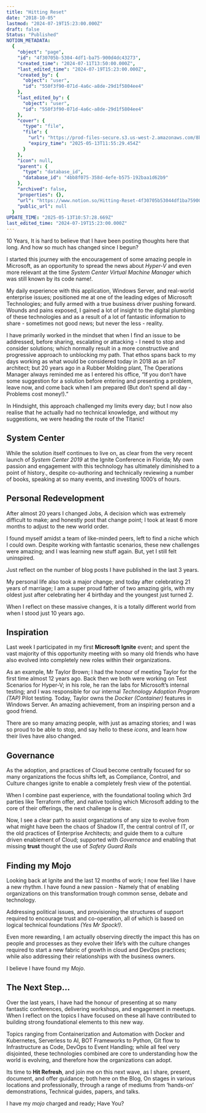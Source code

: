 ```yaml
---
title: "Hitting Reset"
date: "2018-10-05"
lastmod: "2024-07-19T15:23:00.000Z"
draft: false
Status: "Published"
NOTION_METADATA:
  {
    "object": "page",
    "id": "4f30705b-5304-4df1-ba75-900d4dc43273",
    "created_time": "2024-07-11T13:50:00.000Z",
    "last_edited_time": "2024-07-19T15:23:00.000Z",
    "created_by": {
      "object": "user",
      "id": "550f3f90-071d-4a6c-a8de-29d1f5804ee4"
    },
    "last_edited_by": {
      "object": "user",
      "id": "550f3f90-071d-4a6c-a8de-29d1f5804ee4"
    },
    "cover": {
      "type": "file",
      "file": {
        "url": "https://prod-files-secure.s3.us-west-2.amazonaws.com/8bc3c4f0-c291-4309-a955-a5876c66b3de/506a2540-22fc-4b6d-99e7-b2fdd8588054/reset.jpg?X-Amz-Algorithm=AWS4-HMAC-SHA256&X-Amz-Content-Sha256=UNSIGNED-PAYLOAD&X-Amz-Credential=ASIAZI2LB4667CIMMLBF%2F20250513%2Fus-west-2%2Fs3%2Faws4_request&X-Amz-Date=20250513T105529Z&X-Amz-Expires=3600&X-Amz-Security-Token=IQoJb3JpZ2luX2VjEEMaCXVzLXdlc3QtMiJHMEUCIDAhoFeXJzWz8tnlsVTyaIqX7mdJT7y5UGUSGvI%2FwrsMAiEAk%2BbgcbQSw9P0zf%2Bu4FQttnXJAqCHnQ6z1NcA2lW55nQqiAQI7P%2F%2F%2F%2F%2F%2F%2F%2F%2F%2FARAAGgw2Mzc0MjMxODM4MDUiDF5mjTOkoEMyXZEoPircA0p6jkPeeEOM8lL4QjEPUM4YE%2FV34NAcR5557QExZEu59IVCsXEJicVvCf3mMq0ThmcDY6bNR0tG2J9h0W2Gd9KFq7i%2BTb1qBDuroj9WDlwMKJGPf%2BLNR2aZoXKb6aT3XJjro2xDMMs%2FBVseJx5nRENoXCwpI0kuI%2FYlgNRDKs9bJ0rIq%2By4IFIr%2F4OikTgRp7IYVDfngpQurMLkVoWSzqSSczJsbU1hKKYkJKmTdxIKzrboczutmurHhM77ceeapXZ08Md0v%2BAnkCGWWwQ69KhMfhZ0ypnuJLzTYe8SpDXmO3T6sDhSiQeBGC0DcGkusUTUk9%2F0LB3PgJG28W2l9VQRtBhqbKk23nCobVg5253bI3%2FuYM5bHzUj2ArZAPqx65n2CbEag0gMPt6CjKckiCXo7i3AwkUu56Z9%2BdtWKtcN4CLVdJgZCtTw9FKjA4KNhuiwsCivYaSMYezlTIZzND84bLWnSYj8kdNCjzpMQ41SSBXIuFP4LrLYSGloF6kNTzGg0GTPMDPYroFRIeUjh9%2F4Af28L2sx9prPGcL5CI%2FTszGMGN9aS3lnPAUct0N3hEDfVbclYgNES4CdIyKAwrGskUCQDBbLPVo669kP9JLkX%2BrPZRgsQ%2FUvM5siML7BjMEGOqUBZ%2FFJFf0rhPoCdKoUfDO7%2BaQj3YXstNVqPKImka%2F8fLmpiVSVlSWnAEBj5rAzGAXg%2FLj5NOczeY3m6FdPxeH%2BxyLN3G7eMU978FOrDRVHglIgerfkcK9472j7KwY698bEucZL2q8vtNoraZfLYubNaZKbauMCYBJ8yvOqfX7PUtA6QAP3waFopooMyoBijuUfXLj4%2BmO%2F%2FbEPEF55MtcZVKkRpk3G&X-Amz-Signature=007d5028959b7e2aa72fe869556747a12305c4f7aa29c1bcba7ac04f19924d74&X-Amz-SignedHeaders=host&x-id=GetObject",
        "expiry_time": "2025-05-13T11:55:29.454Z"
      }
    },
    "icon": null,
    "parent": {
      "type": "database_id",
      "database_id": "4bb8f075-358d-4efe-b575-192baa1d62b9"
    },
    "archived": false,
    "properties": {},
    "url": "https://www.notion.so/Hitting-Reset-4f30705b53044df1ba75900d4dc43273",
    "public_url": null
  }
UPDATE_TIME: "2025-05-13T10:57:28.669Z"
last_edited_time: "2024-07-19T15:23:00.000Z"
---
```


10 Years, It is hard to believe that I have been posting thoughts here that long. And how so much has changed since I begun?

I started this journey with the encouragement of some amazing people in Microsoft, as an opportunity to spread the news about *Hyper-V* and even more relevant at the time *System Center Virtual Machine Manager* which was still known by its code name!.

My daily experience with this application, Windows Server, and real-world enterprise issues; positioned me at one of the leading edges of Microsoft Technologies; and fully armed with a true business driver pushing forward. Wounds and pains exposed, I gained a lot of insight to the digital plumbing of these technologies and as a result of a lot of fantastic information to share - sometimes not good news; but never the less - reality.

I have primarily worked in the mindset that when I find an issue to be addressed, before sharing, escalating or attacking - I need to stop and consider solutions; which normally result in a more constructive and progressive approach to unblocking my path. That ethos spans back to my days working as what would be considered today in 2018 as an *IoT* architect; but 20 years ago in a Rubber Molding plant, The Operations Manager always reminded me as I entered his office, “If you don’t have some suggestion for a solution before entering and presenting a problem, leave now, and come back when I am prepared (But don’t spend all day - Problems cost money!).”

In Hindsight, this approach challenged my limits every day; but I now also realise that he actually had no technical knowledge, and without my suggestions, we were heading the route of the Titanic!

## System Center

While the solution itself continues to live on, as clear from the very recent launch of *System Center 2019* at the Ignite Conference in Florida; My own passion and engagement with this technology has ultimately diminished to a point of history., despite co-authoring and technically reviewing a number of books, speaking at so many events, and investing 1000’s of hours.

## Personal Redevelopment

After almost 20 years I changed Jobs, A decision which was extremely difficult to make; and honestly post that change point; I took at least 6 more months to adjust to the new world order.

I found myself amidst a team of like-minded peers, left to find a niche which I could own. Despite working with fantastic scenarios, these new challenges were amazing; and I was learning new stuff again. But, yet I still felt uninspired.

Just reflect on the number of blog posts I have published in the last 3 years.

My personal life also took a major change; and today after celebrating 21 years of marriage; I am a super proud father of two amazing girls, with my oldest just after celebrating her 4 birthday and the youngest just turned 2.

When I reflect on these massive changes, it is a totally different world from when I stood just 10 years ago.

## Inspiration

Last week I participated in my first **Microsoft Ignite** event; and spent the vast majority of this opportunity meeting with so many old friends who have also evolved into completely new roles within their organizations.

As an example, Mr Taylor Brown; I had the honour of meeting Taylor for the first time almost 12 years ago. Back then we both were working on Test Scenarios for Hyper-V; in his role, he ran the labs for Microsoft’s internal testing; and I was responsible for our internal *Technology Adoption Program (TAP)* Pilot testing. Today, Taylor owns the *Docker (Container)* features in Windows Server. An amazing achievement, from an inspiring person and a good friend.

There are so many amazing people, with just as amazing stories; and I was so proud to be able to stop, and say hello to these *icons*, and learn how their lives have also changed.

## Governance

As the adoption, and practices of Cloud become centrally focused for so many organizations the focus shifts left, as Compliance, Control, and Culture changes ignite to enable a completely fresh view of the potential.

When I combine past experience, with the foundational tooling which 3rd parties like Terraform offer, and native tooling which Microsoft adding to the core of their offerings, the next challenge is clear.

Now, I see a clear path to assist organizations of any size to evolve from what might have been the chaos of Shadow IT, the central control of IT, or the old practices of Enterprise Architects; and guide them to a culture driven enablement of Cloud; supported with *Governance* and enabling that missing **trust** thought the use of *Safety Guard Rails*

## Finding my Mojo

Looking back at Ignite and the last 12 months of work; I now feel like I have a new rhythm. I have found a new passion - Namely that of enabling organizations on this transformation trough common sense, debate and technology.

Addressing political issues, and provisioning the structures of support required to encourage trust and co-operation, all of which is based on logical technical foundations *(Yes Mr Spock!)*.

Even more rewarding, I am actually observing directly the impact this has on people and processes as they evolve their life’s with the culture changes required to start a new fabric of growth in cloud and DevOps practices; while also addressing their relationships with the business owners.

I believe I have found my *Mojo*.

## The Next Step…

Over the last years, I have had the honour of presenting at so many fantastic conferences, delivering workshops, and engagement in meetups. When I reflect on the topics I have focused on these all have contributed to building strong foundational elements to this new way.

Topics ranging from Containerization and Automation with Docker and Kubernetes, Serverless to AI, BOT Frameworks to Python, Git flow to Infrastructure as Code, DevOps to Event Handling; while all feel very disjointed, these technologies combined are core to understanding how the world is evolving, and therefore how the organizations can adopt.

Its time to **Hit Refresh**, and join me on this next wave, as I share, present, document, and offer guidance; both here on the Blog, On stages in various locations and professionally, through a range of mediums from ‘hands-on’ demonstrations, Technical guides, papers, and talks.

I have my *mojo* charged and ready; Have You?

